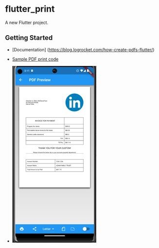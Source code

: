 # flutter_print

A new Flutter project.

## Getting Started
- [Documentation] (https://blog.logrocket.com/how-create-pdfs-flutter/)
- [Sample PDF print code](https://github.com/flutterfromscratch/flutter-pdf)

- ![Sample Image](assets/sample.png)